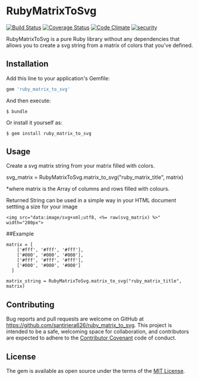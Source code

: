 # RubyMatrixToSvg

[![Build Status](https://travis-ci.org/santiriera626/ruby_matrix_to_svg.svg?branch=master)](https://travis-ci.org/santiriera626/ruby_matrix_to_svg)
[![Coverage Status](https://coveralls.io/repos/github/santiriera626/ruby_matrix_to_svg/badge.svg?branch=master)](https://coveralls.io/github/santiriera626/ruby_matrix_to_svg?branch=master)
[![Code Climate](https://codeclimate.com/github/santiriera626/ruby_matrix_to_svg/badges/gpa.svg)](https://codeclimate.com/github/santiriera626/ruby_matrix_to_svg)
[![security](https://hakiri.io/github/santiriera626/ruby_matrix_to_svg/master.svg)](https://hakiri.io/github/santiriera626/ruby_matrix_to_svg/master)

RubyMatrixToSvg is a pure Ruby library without any dependencies that allows you to create a svg string from a matrix of colors that you've defined.

## Installation

Add this line to your application's Gemfile:

```ruby
gem 'ruby_matrix_to_svg'
```

And then execute:

    $ bundle

Or install it yourself as:

    $ gem install ruby_matrix_to_svg

## Usage

Create a svg matrix string from your matrix filled with colors.
  
svg_matrix = RubyMatrixToSvg.matrix_to_svg("ruby_matrix_title", matrix)
  
*where matrix is the Array of columns and rows filled with colours.

Returned String can be used in a simple way in your HTML document settting a size for your image
    
    <img src="data:image/svg+xml;utf8, <%= raw(svg_matrix) %>" width="200px">

##Example

    matrix = [
        ['#fff', '#fff', '#fff'],
        ['#000', '#000', '#000'],
        ['#fff', '#fff', '#fff'],
        ['#000', '#000', '#000']
      ]

    matrix_string = RubyMatrixToSvg.matrix_to_svg("ruby_matrix_title", matrix)

## Contributing

Bug reports and pull requests are welcome on GitHub at https://github.com/santiriera626/ruby_matrix_to_svg. This project is intended to be a safe, welcoming space for collaboration, and contributors are expected to adhere to the [Contributor Covenant](contributor-covenant.org) code of conduct.


## License

The gem is available as open source under the terms of the [MIT License](http://opensource.org/licenses/MIT).
